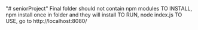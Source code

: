 "# seniorProject" 
Final folder should not contain npm modules
  TO INSTALL, npm install once in folder and they will install
  TO RUN, node index.js
  TO USE, go to http://localhost:8080/

